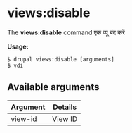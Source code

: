 # views:disable
The **views:disable** command एक व्यू बंद करें

**Usage:**
```
$ drupal views:disable [arguments] 
$ vdi  
```

## Available arguments
Argument | Details
---------|-------------
view-id | View ID
